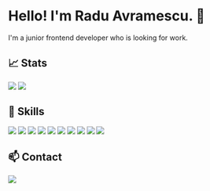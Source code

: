 # Hello! I'm Radu Avramescu. 👋
I'm a junior frontend developer who is looking for work.

## 📈 Stats
<div display="inline">
  <img src="https://github-readme-stats.vercel.app/api/top-langs/?username=RaduAvramescu&theme=dark&show_icons=true" />
  <img src="https://github-readme-stats.vercel.app/api?username=RaduAvramescu&theme=dark&show_icons=true" />
</div>

## 🚀 Skills

<div display="inline">
  <img src="https://img.shields.io/badge/html5%20-%23E34F26.svg?&style=for-the-badge&logo=html5&logoColor=white">
  <img src="https://img.shields.io/badge/css3%20-%231572B6.svg?&style=for-the-badge&logo=css3&logoColor=white">
  <img src="https://img.shields.io/badge/javascript-%23F7DF1E.svg?&style=for-the-badge&logo=javascript&logoColor=black">
  <img src="https://img.shields.io/badge/react%20-%2320232a.svg?&style=for-the-badge&logo=react&logoColor=%2361DAFB">
  <img src="https://img.shields.io/badge/bootstrap%20-%23563D7C.svg?&style=for-the-badge&logo=bootstrap&logoColor=white">
  <img src="https://img.shields.io/badge/material%20ui%20-%230081CB.svg?&style=for-the-badge&logo=material-ui&logoColor=white">
  <img src="https://img.shields.io/badge/git%20-%23F05033.svg?&style=for-the-badge&logo=git&logoColor=white">
  <img src="https://img.shields.io/badge/npm-CB3837.svg?&style=for-the-badge&logo=npm&logoColor=white">
  <img src="https://img.shields.io/badge/jenkins%20-%232C5263.svg?&style=for-the-badge&logo=jenkins&logoColor=white">
  <img src="https://img.shields.io/badge/jira-0052CC.svg?&style=for-the-badge&logo=jira&logoColor=white">
</div>


## 📫 Contact
<a href="https://www.linkedin.com/in/radu-a-4863a486/">
  <img src="https://img.shields.io/badge/linkedin-%230077B5.svg?&style=for-the-badge&logo=linkedin&logoColor=white">
</a>

<!--
**RaduAvramescu/RaduAvramescu** is a ✨ _special_ ✨ repository because its `README.md` (this file) appears on your GitHub profile.

Here are some ideas to get you started:

- 🔭 I’m currently working on ...
- 🌱 I’m currently learning ...
- 👯 I’m looking to collaborate on ...
- 🤔 I’m looking for help with ...
- 💬 Ask me about ...
- 📫 How to reach me: ...
- 😄 Pronouns: ...
- ⚡ Fun fact: ...
-->
